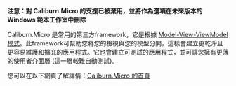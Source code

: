 ﻿**注意：對 Caliburn.Micro 的支援已被棄用，並將作為選項在未來版本的 Windows 範本工作室中刪除**

Caliburn.Micro 是常用的第三方framework，它是根據 [Model-View-ViewModel 模式](https://en.wikipedia.org/wiki/Model%E2%80%93view%E2%80%93viewmodel)。此framework可幫助您將您的檢視與您的模型分開，這樣會建立更乾淨且更容易維護和擴充的應用程式。它也會建立可測試的應用程式，並可讓您擁有更薄的使用者介面層 (這一層較難自動測試)。

您可以在以下網頁了解詳情：[Caliburn.Micro 的首頁](http://caliburnmicro.com/)
